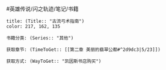 #英雄传说/闪之轨迹/笔记/书籍
```ad-note
title: (Title:: "古流弓术指南")
color: 217, 162, 135

书籍分类: (Series:: "其他")

获取章节: (TimeToGet:: [[第二章 美丽的翡翠公都#^2d9dc3|5/23]])

获取方式: (WayToGet:: "凯因斯书店购买")

```
